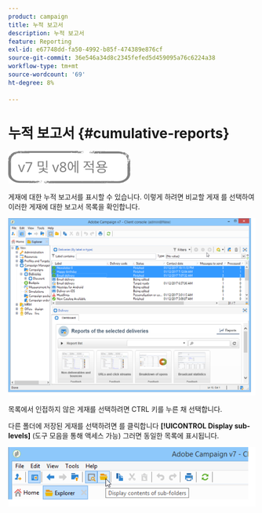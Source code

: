 ```yaml
---
product: campaign
title: 누적 보고서
description: 누적 보고서
feature: Reporting
exl-id: e67748dd-fa50-4992-b85f-474389e876cf
source-git-commit: 36e546a34d8c2345fefed5d459095a76c6224a38
workflow-type: tm+mt
source-wordcount: '69'
ht-degree: 8%

---
```


# 누적 보고서 {#cumulative-reports}

![](../../assets/common.svg)

게재에 대한 누적 보고서를 표시할 수 있습니다. 이렇게 하려면 비교할 게재 를 선택하여 이러한 게재에 대한 보고서 목록을 확인합니다.

![](assets/s_ncs_user_report_compare_tab.png)

목록에서 인접하지 않은 게재를 선택하려면 CTRL 키를 누른 채 선택합니다.

다른 폴더에 저장된 게재를 선택하려면 를 클릭합니다 **[!UICONTROL Display sub-levels]** (도구 모음을 통해 액세스 가능) 그러면 동일한 목록에 표시됩니다.

![](assets/s_ncs_user_display_children_icon.png)
